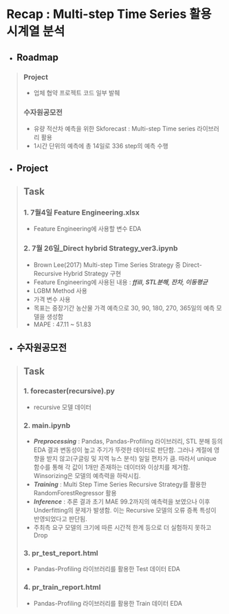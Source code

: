 # Recap : Multi-step Time Series 활용 시계열 분석
- ## Roadmap
> ### Project
> - 업체 협약 프로젝트 코드 일부 발췌
> ### 수자원공모전
> - 유량 적산차 예측을 위한 Skforecast : Multi-step Time series 라이브러리 활용
> - 1시간 단위의 예측에 총 14일로 336 step의 예측 수행

- ## Project
> ## Task
> ### 1. 7월4일 Feature Engineering.xlsx
> - Feature Engineering에 사용할 변수 EDA
> ### 2. 7월 26일_Direct hybrid Strategy_ver3.ipynb
> - Brown Lee(2017) Multi-step Time Series Strategy 중 Direct-Recursive Hybrid Strategy 구현
> - Feature Engineering에 사용된 내용 :
>   **_ffill, STL분해, 잔차, 이동평균_**
> - LGBM Method 사용
> - 가격 변수 사용
> - 목표는 중장기간 농산물 가격 예측으로 30, 90, 180, 270, 365일의 예측 모델을 생성함
> - MAPE : 47.11 ~ 51.83

- ## 수자원공모전
> ## Task
> ### 1. forecaster(recursive).py
> - recursive 모델 데이터
> ### 2. main.ipynb
> - **_Preprocessing_** : Pandas, Pandas-Profiling 라이브러리, STL 분해 등의 EDA 결과 변동성이 높고 주기가 뚜렷한 데이터로 판단함. 그러나 계절에 영향을 받지 않고(구글링 및 지역 뉴스 분석) 일일 편차가 큼. 따라서 unique 함수를 통해 각 값이 1개만 존재하는 데이터와 이상치를 제거함. Winsorizing은 모델의 예측력을 하락시킴.
> - **_Training_** : Multi Step Time Series Recursive Strategy를 활용한 RandomForestRegressor 활용
> - **_Inference_** : 추론 결과 초기 MAE 99.2까지의 예측력을 보였으나 이후 Underfitting의 문제가 발생함. 이는 Recursive 모델의 오류 증폭 특성이 반영되었다고 판단됨.
> - 주최측 요구 모델의 크기에 따른 시간적 한계 등으로 더 실험하지 못하고 Drop
> ### 3. pr_test_report.html
> - Pandas-Profiling 라이브러리를 활용한 Test 데이터 EDA
> ### 4. pr_train_report.html
> - Pandas-Profiling 라이브러리를 활용한 Train 데이터 EDA